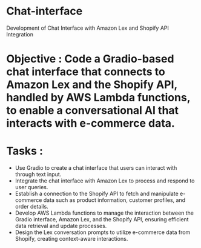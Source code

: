 # Chat-interface
Development of Chat Interface with Amazon Lex and Shopify API Integration

# Objective : Code a Gradio-based chat interface that connects to Amazon Lex and the Shopify API, handled by AWS Lambda functions, to enable a conversational AI that interacts with e-commerce data.

# Tasks :
- Use Gradio to create a chat interface that users can interact with through text input.
- Integrate the chat interface with Amazon Lex to process and respond to user queries.
- Establish a connection to the Shopify API to fetch and manipulate e-commerce data such as product information, customer profiles, and order details.
- Develop AWS Lambda functions to manage the interaction between the Gradio interface, Amazon Lex, and the Shopify API, ensuring efficient data retrieval and update processes.
- Design the Lex conversation prompts to utilize e-commerce data from Shopify, creating context-aware interactions.
